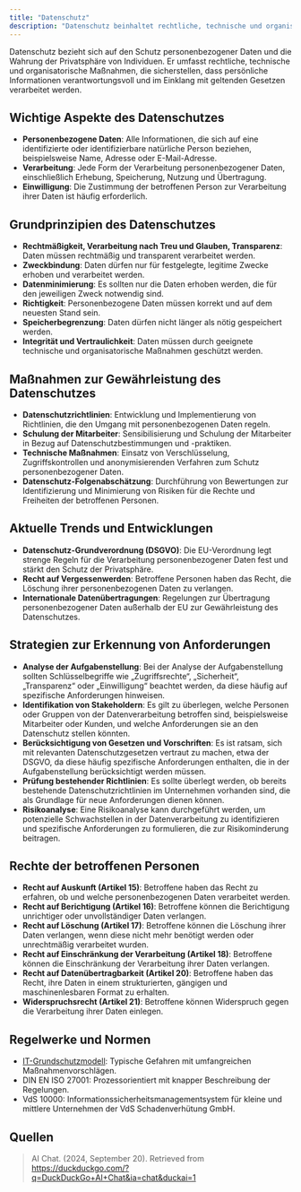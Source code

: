 ```yaml
---
title: "Datenschutz"
description: "Datenschutz beinhaltet rechtliche, technische und organisatorische Maßnahmen zum Schutz personenbezogener Daten. Grundprinzipien umfassen Rechtmäßigkeit, Zweckbindung und Datenminimierung. Maßnahmen schließen Verschlüsselung und Schulung ein. Die DSGVO regelt Rechte wie Auskunft und Löschung."
---
```


Datenschutz bezieht sich auf den Schutz personenbezogener Daten und die Wahrung der Privatsphäre von Individuen. Er umfasst rechtliche, technische und organisatorische Maßnahmen, die sicherstellen, dass persönliche Informationen verantwortungsvoll und im Einklang mit geltenden Gesetzen verarbeitet werden.

## Wichtige Aspekte des Datenschutzes
- **Personenbezogene Daten**: Alle Informationen, die sich auf eine identifizierte oder identifizierbare natürliche Person beziehen, beispielsweise Name, Adresse oder E-Mail-Adresse.
- **Verarbeitung**: Jede Form der Verarbeitung personenbezogener Daten, einschließlich Erhebung, Speicherung, Nutzung und Übertragung.
- **Einwilligung**: Die Zustimmung der betroffenen Person zur Verarbeitung ihrer Daten ist häufig erforderlich.

## Grundprinzipien des Datenschutzes
- **Rechtmäßigkeit, Verarbeitung nach Treu und Glauben, Transparenz**: Daten müssen rechtmäßig und transparent verarbeitet werden.
- **Zweckbindung**: Daten dürfen nur für festgelegte, legitime Zwecke erhoben und verarbeitet werden.
- **Datenminimierung**: Es sollten nur die Daten erhoben werden, die für den jeweiligen Zweck notwendig sind.
- **Richtigkeit**: Personenbezogene Daten müssen korrekt und auf dem neuesten Stand sein.
- **Speicherbegrenzung**: Daten dürfen nicht länger als nötig gespeichert werden.
- **Integrität und Vertraulichkeit**: Daten müssen durch geeignete technische und organisatorische Maßnahmen geschützt werden.

## Maßnahmen zur Gewährleistung des Datenschutzes
- **Datenschutzrichtlinien**: Entwicklung und Implementierung von Richtlinien, die den Umgang mit personenbezogenen Daten regeln.
- **Schulung der Mitarbeiter**: Sensibilisierung und Schulung der Mitarbeiter in Bezug auf Datenschutzbestimmungen und -praktiken.
- **Technische Maßnahmen**: Einsatz von Verschlüsselung, Zugriffskontrollen und anonymisierenden Verfahren zum Schutz personenbezogener Daten.
- **Datenschutz-Folgenabschätzung**: Durchführung von Bewertungen zur Identifizierung und Minimierung von Risiken für die Rechte und Freiheiten der betroffenen Personen.

## Aktuelle Trends und Entwicklungen
- **Datenschutz-Grundverordnung (DSGVO)**: Die EU-Verordnung legt strenge Regeln für die Verarbeitung personenbezogener Daten fest und stärkt den Schutz der Privatsphäre.
- **Recht auf Vergessenwerden**: Betroffene Personen haben das Recht, die Löschung ihrer personenbezogenen Daten zu verlangen.
- **Internationale Datenübertragungen**: Regelungen zur Übertragung personenbezogener Daten außerhalb der EU zur Gewährleistung des Datenschutzes.

## Strategien zur Erkennung von Anforderungen
- **Analyse der Aufgabenstellung**: Bei der Analyse der Aufgabenstellung sollten Schlüsselbegriffe wie „Zugriffsrechte“, „Sicherheit“, „Transparenz“ oder „Einwilligung“ beachtet werden, da diese häufig auf spezifische Anforderungen hinweisen.
- **Identifikation von Stakeholdern**: Es gilt zu überlegen, welche Personen oder Gruppen von der Datenverarbeitung betroffen sind, beispielsweise Mitarbeiter oder Kunden, und welche Anforderungen sie an den Datenschutz stellen könnten.
- **Berücksichtigung von Gesetzen und Vorschriften**: Es ist ratsam, sich mit relevanten Datenschutzgesetzen vertraut zu machen, etwa der DSGVO, da diese häufig spezifische Anforderungen enthalten, die in der Aufgabenstellung berücksichtigt werden müssen.
- **Prüfung bestehender Richtlinien**: Es sollte überlegt werden, ob bereits bestehende Datenschutzrichtlinien im Unternehmen vorhanden sind, die als Grundlage für neue Anforderungen dienen können.
- **Risikoanalyse**: Eine Risikoanalyse kann durchgeführt werden, um potenzielle Schwachstellen in der Datenverarbeitung zu identifizieren und spezifische Anforderungen zu formulieren, die zur Risikominderung beitragen.

## Rechte der betroffenen Personen
- **Recht auf Auskunft (Artikel 15)**: Betroffene haben das Recht zu erfahren, ob und welche personenbezogenen Daten verarbeitet werden.
- **Recht auf Berichtigung (Artikel 16)**: Betroffene können die Berichtigung unrichtiger oder unvollständiger Daten verlangen.
- **Recht auf Löschung (Artikel 17)**: Betroffene können die Löschung ihrer Daten verlangen, wenn diese nicht mehr benötigt werden oder unrechtmäßig verarbeitet wurden.
- **Recht auf Einschränkung der Verarbeitung (Artikel 18)**: Betroffene können die Einschränkung der Verarbeitung ihrer Daten verlangen.
- **Recht auf Datenübertragbarkeit (Artikel 20)**: Betroffene haben das Recht, ihre Daten in einem strukturierten, gängigen und maschinenlesbaren Format zu erhalten.
- **Widerspruchsrecht (Artikel 21)**: Betroffene können Widerspruch gegen die Verarbeitung ihrer Daten einlegen.

## Regelwerke und Normen
- [IT-Grundschutzmodell](/open-fidup/lerninhalte/it-grundschutzmodell): Typische Gefahren mit umfangreichen Maßnahmenvorschlägen.
- DIN EN ISO 27001: Prozessorientiert mit knapper Beschreibung der Regelungen.
- VdS 10000: Informationssicherheitsmanagementsystem für kleine und mittlere Unternehmen der VdS Schadenverhütung GmbH.

## Quellen
> AI Chat. (2024, September 20). Retrieved from https://duckduckgo.com/?q=DuckDuckGo+AI+Chat&ia=chat&duckai=1